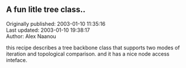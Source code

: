 ## A fun litle tree class..  
Originally published: 2003-01-10 11:35:16  
Last updated: 2003-01-10 19:38:17  
Author: Alex Naanou  
  
this recipe describes a tree backbone class that supports two modes of iteration and topological comparison.
and it has a nice node access inteface.